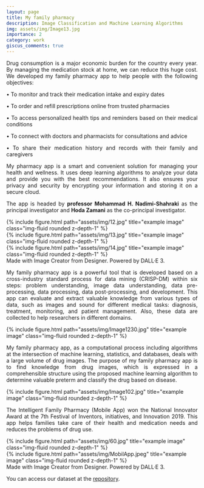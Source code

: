 ```yaml
---
layout: page
title: My family pharmacy
description: Image Classification and Machine Learning Algorithms
img: assets/img/Image13.jpg
importance: 2
category: work
giscus_comments: true
---
```


<p align="justify">Drug consumption is a major economic burden for the country every year. By managing the medication stock at home, we can reduce this huge cost. We developed my family pharmacy app to help people with the following objectives:</p>
<p align="justify">•  To monitor and track their medication intake and expiry dates</p>
<p align="justify">•  To order and refill prescriptions online from trusted pharmacies</p>
<p align="justify">•  To access personalized health tips and reminders based on their medical conditions</p>
<p align="justify">•  To connect with doctors and pharmacists for consultations and advice</p>
<p align="justify">•  To share their medication history and records with their family and caregivers</p>
<p align="justify">My pharmacy app is a smart and convenient solution for managing your health and wellness. It uses deep learning algorithms to analyze your data and provide you with the best recommendations. It also ensures your privacy and security by encrypting your information and storing it on a secure cloud.</p>

<p align="justify">The app is headed by <b>professor Mohammad H. Nadimi-Shahraki</b> as the principal investigator and <b>Hoda Zamani</b> as the co-principal investigator.</p>

<div class="row">
    <div class="col-sm mt-3 mt-md-0">
        {% include figure.html path="assets/img/12.jpg" title="example image" class="img-fluid rounded z-depth-1" %}
    </div>
    <div class="col-sm mt-3 mt-md-0">
        {% include figure.html path="assets/img/13.jpg" title="example image" class="img-fluid rounded z-depth-1" %}
    </div>
    <div class="col-sm mt-3 mt-md-0">
        {% include figure.html path="assets/img/14.jpg" title="example image" class="img-fluid rounded z-depth-1" %}
    </div>
</div>

<div class="caption">
    Made with Image Creator from Designer. Powered by DALL·E 3.
</div>


<p align="justify">My family pharmacy app is a powerful tool that is developed based on a cross-industry standard process for data mining (CRISP-DM) within six steps: problem understanding, image data understanding, data pre-processing, data processing, data post-processing, and development. This app can evaluate and extract valuable knowledge from various types of data, such as images and sound for different medical tasks: diagnosis, treatment, monitoring, and patient management. Also, these data are collected to help researchers in different domains.

<div class="row">
    <div class="col-sm mt-3 mt-md-0">
        {% include figure.html path="assets/img/Image1230.jpg" title="example image" class="img-fluid rounded z-depth-1" %}
    </div>
</div>
<div class="caption">
     
</div>

<p align="justify">My family pharmacy app, as a computational process including algorithms at the intersection of machine learning, statistics, and databases, deals with a large volume of drug images. The purpose of my family pharmacy app is to find knowledge from drug images, which is expressed in a comprehensible structure using the proposed machine learning algorithm to determine valuable preterm and classify the drug based on disease.</p>


<div class="row">
    <div class="col-sm mt-3 mt-md-0">
        {% include figure.html path="assets/img/Image102.jpg" title="example image" class="img-fluid rounded z-depth-1" %}
    </div>
</div>
<div class="caption">
    
</div>

<p align="justify">The Intelligent Family Pharmacy (Mobile App) won the National Innovator Award at the 7th Festival of Inventors, initiatives, and Innovation 2019. This app helps families take care of their health and medication needs and reduces the problems of drug use.</p>

<div class="row justify-content-sm-center">
    <div class="col-sm-8 mt-3 mt-md-0">
        {% include figure.html path="assets/img/60.jpg" title="example image" class="img-fluid rounded z-depth-1" %}
    </div>
    <div class="col-sm-4 mt-3 mt-md-0">
        {% include figure.html path="assets/img/MobilApp.jpeg" title="example image" class="img-fluid rounded z-depth-1" %}
    </div>
</div>

<div class="caption">
    Made with Image Creator from Designer. Powered by DALL·E 3.
</div>

<p align="justify"> You can access our dataset at the <a href="https://hodazamani.github.io/repositories">repository</a>.</p>
